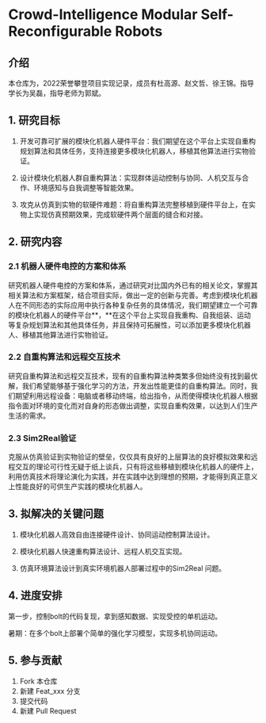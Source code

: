 # Crowd-Intelligence Modular Self-Reconfigurable Robots

## 介绍
本仓库为，2022荣誉攀登项目实现记录，成员有杜高源、赵文哲、徐王锦。指导学长为吴磊，指导老师为郭斌。

## 1. 研究目标
1. 开发可靠可扩展的模块化机器人硬件平台：我们期望在这个平台上实现自重构规划算法和具体任务，支持连接更多模块化机器人，移植其他算法进行实物验证。 

2. 设计模块化机器人群自重构算法：实现群体运动控制与协同、人机交互与合作、环境感知与自我调整等智能效果。 

3. 攻克从仿真到实物的软硬件难题：将自重构算法完整移植到硬件平台上，在实物上实现仿真预期效果，完成软硬件两个层面的缝合和对接。 

## 2. 研究内容

### 2.1 机器人硬件电控的方案和体系

研究机器人硬件电控的方案和体系，通过研究对比国内外已有的相关论文，掌握其相关算法和方案框架，结合项目实际，做出一定的创新与完善。考虑到模块化机器人在不同形态的实际应用中执行各种复杂任务的具体情况，我们期望建立一个可靠的模块化机器人的硬件平台**，**在这个平台上实现自我重构、自我组装、运动等复杂规划算法和其他具体任务，并且保持可拓展性，可以添加更多模块化机器人、移植其他算法进行实物验证。 

### 2.2 自重构算法和远程交互技术

研究自重构算法和远程交互技术，现有的自重构算法种类繁多但始终没有找到最优解，我们希望能够基于强化学习的方法，开发出性能更佳的自重构算法。同时，我们期望利用远程设备：电脑或者移动终端，给出指令，从而使得模块化机器人根据指令面对环境的变化而对自身的形态做出调整，实现自重构效果，以达到人们生产生活的需求。 

### 2.3 Sim2Real验证

克服从仿真验证到实物验证的壁垒，仅仅具有良好的上层算法的良好模拟效果和远程交互的理论可行性无疑于纸上谈兵，只有将这些移植到模块化机器人的硬件上，利用仿真技术将理论演化为实践，并在实践中达到理想的预期，才能得到真正意义上性能良好的可供生产实践的模块化机器人。

## 3. 拟解决的关键问题

1.  模块化机器人高效自由连接硬件设计、协同运动控制算法设计。
2.  模块化机器人快速重构算法设计、远程人机交互实现。 

3. 仿真环境算法设计到真实环境机器人部署过程中的Sim2Real 问题。

## 4. 进度安排

第一步，控制bolt的代码复现，拿到感知数据、实现受控的单机运动。

暑期：在多个bolt上部署个简单的强化学习模型，实现多机协同运动。

## 5. 参与贡献

1.  Fork 本仓库
2.  新建 Feat_xxx 分支
3.  提交代码
4.  新建 Pull Request

